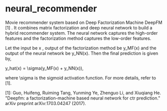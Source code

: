 # neural_recommender
Movie recommender system based on Deep Factorization Machine DeepFM [1] . It combines matrix factorization and deep neural network to build a hybrid recommender system. The neural network captures the high-order features and the factorization method captures the low-order features. 

Let the input be x , output of the factorization method be y_MF(x) and the output of the neural network be y_NN(x). Then the final prediction is given by,

y_hat(x) = \sigma(y_MF(x) + y_NN(x)), 

where \sigma is the sigmoid activation function. For more details, refer to [1].


[1]: Guo, Huifeng, Ruiming Tang, Yunming Ye, Zhenguo Li, and Xiuqiang He. "Deepfm: a factorization-machine based neural network for ctr prediction." arXiv preprint arXiv:1703.04247 (2017).
